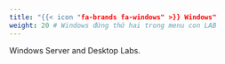 ```yaml
---
title: "{{< icon "fa-brands fa-windows" >}} Windows"
weight: 20 # Windows đứng thứ hai trong menu con LAB
---
```

Windows Server and Desktop Labs.
